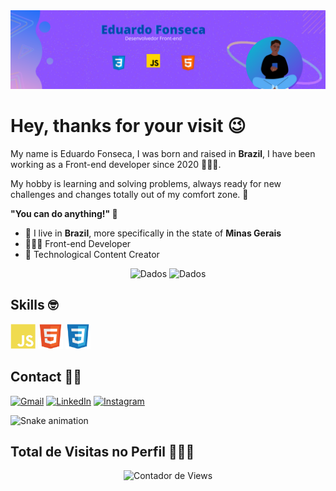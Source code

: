 <img src="images/logo.png" alt="Meu Banner">

<h1>Hey, thanks for your visit 😉</h1>
<p>My name is Eduardo Fonseca, I was born and raised in <strong>Brazil</strong>, I have been working as a Front-end developer since 2020 👨🏿‍💻.</p> 
<p>My hobby is learning and solving problems, always ready for new challenges and changes totally out of my comfort zone. 🧠</p>

<p><strong>"You can do anything!" 🥇</strong></p>

<ul>
    <li>📍 I live in <strong>Brazil</strong>, more specifically in the state of <strong>Minas Gerais</strong></li>
    <li>👨🏾‍💻 Front-end Developer</li>
    <li>👾 Technological Content Creator</li>
</ul>

<p align="center">
<img src="https://github-readme-stats.vercel.app/api?username=eduardzs&show_icons=true&theme=jolly&include_all_commits=true&count_private=true" alt="Dados">
<img src="https://github-readme-stats.vercel.app/api/top-langs/?username=eduardzs&&layout=compact&hide=shell&theme=jolly" alt="Dados">
</p>

<h2>Skills 🤓</h2>
<p align="leaft">
    <img src="https://raw.githubusercontent.com/devicons/devicon/master/icons/javascript/javascript-plain.svg" alt="EduJs" height="40 width="50">
    <img src="https://raw.githubusercontent.com/devicons/devicon/master/icons/html5/html5-original.svg" alt="EduHtml" height="40 width="50">
    <img src="https://raw.githubusercontent.com/devicons/devicon/master/icons/css3/css3-original.svg" alt="EduCss" height="40 width="50">
</p>

<h2>Contact 🖖🏾</h2>
<a href="mailto:eduardofonseca0210@gmail.com" target="_blank"><img src="https://img.shields.io/badge/Gmail-D14836?style=for-the-badge&logo=gmail&logoColor=white"alt="Gmail" target="_blank"></a>
<a href="https://www.linkedin.com/in/eduardsz/" target="_blank"><img src="https://img.shields.io/badge/-LinkedIn-%230077B5?style=for-the-badge&logo=linkedin&logoColor=white" alt="LinkedIn" target="_blank"></a>
<a href="https://www.instagram.com/eduardzs_/" target="_blank"><img src="https://img.shields.io/badge/-Instagram-%23E4405F?style=for-the-badge&logo=instagram&logoColor=white" alt="Instagram" target="_blank"></a>

![Snake animation](https://github.com/eduardzs/eduardzs/blob/output/github-contribution-grid-snake.svg)

<h2>Total de Visitas no Perfil 🕵🏾‍♂️</h2>
<p align="center">
   <img src="https://profile-counter.glitch.me/eduardzs/count.svg" alt="Contador de Views"> 
</p>
